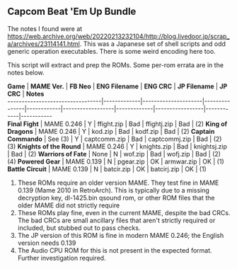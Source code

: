 ## Capcom Beat 'Em Up Bundle

The notes I found were at https://web.archive.org/web/20220213232104/http://blog.livedoor.jp/scrap_a/archives/23114141.html.
This was a Japanese set of shell scripts and odd generic operation executables. There is some weird encoding here too.

This script will extract and prep the ROMs. Some per-rom errata are in the notes below.

 **Game**                             | **MAME Ver.**     | **FB Neo**     | **ENG Filename**     | **ENG CRC**     | **JP Filename**     | **JP CRC**     | **Notes**  
---------------------------------|-------------|---------------------|---------------|------------|------------------|-------------|-----------------|------------|-----------  
 **Final Fight**                      | MAME 0.246    | Y          | ffight.zip       | Bad         | ffightj.zip     | Bad        | (2)
 **King of Dragons**                  | MAME 0.246    | Y          | kod.zip          | Bad         | kodf.zip        | Bad        | (2)
 **Captain Commando**                 | See (3)       | Y          | captcomm.zip     | Bad         | captcommj.zip   | Bad        | (2) (3)
 **Knights of the Round**             | MAME 0.246    | Y          | knights.zip      | Bad         | knightsj.zip    | Bad        | (2)
 **Warriors of Fate**                 | None          | N          | wof.zip          | Bad         | wofj.zip        | Bad        | (2) (4)
 **Powered Gear**                     | MAME 0.139    | N          | pgear.zip        | OK          | armwar.zip      | OK         | (1)
 **Battle Circuit**                   | MAME 0.139    | N          | batcir.zip       | OK          | batcirj.zip     | OK         | (1)


1. These ROMs require an older version MAME. They test fine in MAME 0.139 (Mame 2010 in RetroArch). This is typically due to a missing decryption key, dl-1425.bin qsound rom, or other ROM files that the older MAME did not strictly require
2. These ROMs play fine, even in the current MAME, despite the bad CRCs. The bad CRCs are small ancillary files that aren't strictly required or included, but stubbed out to pass checks. 
3. The JP version of this ROM is fine in modern MAME 0.246; the English version needs 0.139
4. The Audio CPU ROM for this is not present in the expected format. Further investigation required.


